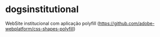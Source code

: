 # dogsinstitutional
WebSite institucional com aplicação polyfill (https://github.com/adobe-webplatform/css-shapes-polyfill)

